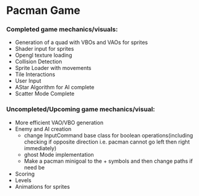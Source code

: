 ﻿# Pacman Game

### __Completed game mechanics/visuals__:
* Generation of a quad with VBOs and VAOs for sprites
* Shader input for sprites
* Opengl texture loading
* Collision Detection
* Sprite Loader with movements
* Tile Interactions
* User Input
* AStar Algorithm for AI complete
* Scatter Mode Complete


### __Uncompleted/Upcoming game mechanics/visual__:
* More efficient VAO/VBO generation
* Enemy and AI creation
	* change InputCommand base class for boolean operations(including checking if opposite direction i.e. pacman cannot go left then right immediately)
	* ghost Mode implementation
	* Make a pacman minigoal to the + symbols and then change paths if need be
* Scoring
* Levels
* Animations for sprites